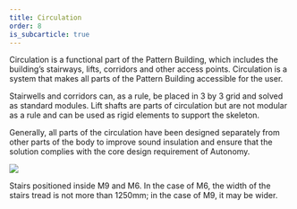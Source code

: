 ```yaml
---
title: Circulation
order: 8
is_subcarticle: true
---
```

Circulation is a functional part of the Pattern Building, which includes the building’s stairways, lifts, corridors and other access points. Circulation is a system that makes all parts of the Pattern Building accessible for the user. 

Stairwells and corridors can, as a rule, be placed in 3 by 3 grid and solved as standard modules. Lift  shafts are parts of circulation but are not modular as a rule and can be used as rigid elements to support the skeleton.

Generally, all parts of the circulation have been designed separately from other parts of the body to improve sound insulation and ensure that the solution complies with the core design requirement of Autonomy.

![](https://res.cloudinary.com/patternbuildings/image/upload/v1595347795/docs/PatternBuildings_Stairs_k5wjym.jpg)

Stairs positioned inside M9 and M6. In the case of M6, the width of the stairs tread is not more than 1250mm; in the case of M9, it may be wider.